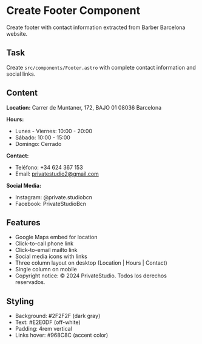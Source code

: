 # Create Footer Component

Create footer with contact information extracted from Barber Barcelona website.

## Task
Create `src/components/Footer.astro` with complete contact information and social links.

## Content
**Location:**
Carrer de Muntaner, 172, BAJO 01
08036 Barcelona

**Hours:**
- Lunes - Viernes: 10:00 - 20:00
- Sábado: 10:00 - 15:00
- Domingo: Cerrado

**Contact:**
- Teléfono: +34 624 367 153
- Email: privatestudio2@gmail.com

**Social Media:**
- Instagram: @private.studiobcn
- Facebook: PrivateStudioBcn

## Features
- Google Maps embed for location
- Click-to-call phone link
- Click-to-email mailto link
- Social media icons with links
- Three column layout on desktop (Location | Hours | Contact)
- Single column on mobile
- Copyright notice: © 2024 PrivateStudio. Todos los derechos reservados.

## Styling
- Background: #2F2F2F (dark gray)
- Text: #E2E0DF (off-white)
- Padding: 4rem vertical
- Links hover: #968C8C (accent color)
